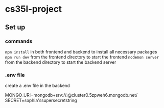 # cs35l-project

## Set up

### commands
`npm install` in both frontend and backend to install all necessary packages
`npm run dev` from the frontend directory to start the frontend 
`nodemon server` from the backend directory to start the backend server

### .env file

create a .env file in the backend 

MONGO_URI=mongodb+srv://<username>:<password>@cluster0.5zpweh6.mongodb.net/
SECRET=sophia'ssupersecretstring
